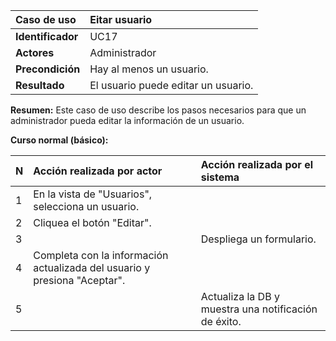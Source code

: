 | **Caso de uso**      | **Eitar usuario** |
| :---        | :---        |
| **Identificador**      | UC17 |
| **Actores**      | Administrador |
| **Precondición**   | Hay al menos un usuario. |
| **Resultado**   | El usuario puede editar un usuario. |

**Resumen:**
Este caso de uso describe los pasos necesarios para que un administrador pueda editar la información de un usuario.

**Curso normal (básico):**

| **N**      | **Acción realizada por actor** | **Acción realizada por el sistema** |
| :---        | :---        | :---        |
| 1      | En la vista de "Usuarios", selecciona un usuario. |  |
| 2      | Cliquea el botón "Editar". |  |
| 3      |  | Despliega un formulario. |
| 4      | Completa con la información actualizada del usuario y presiona "Aceptar". |  |
| 5      |  | Actualiza la DB y muestra una notificación de éxito. |
